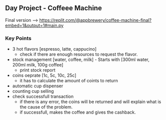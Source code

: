 ## Day Project - Coffeee Machine
Final version --> https://replit.com/@appbrewery/coffee-machine-final?embed=1&output=1#main.py
### Key Points
- 3 hot flavors [espresso, latte, cappucino]
  - check if there are enough resources to request the flavor.
- stock management [water, coffee, milk] - Starts with [300ml water, 200ml milk, 100g coffee]
  - print stock report
- coins oeprate [1c, 5c, 10c, 25c]
  - it has to calculate the amount of coints to return
- automatic cup dispenser
- counting cup selling
- check successfull transaction
  - if there is any error, the coins will be returned and will explain what is the cause of the problem.
  - if successfull, makes the coffee and gives the cashback.
